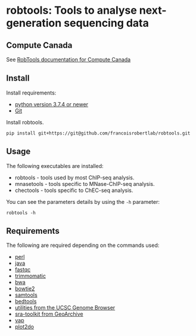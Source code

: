 # robtools: Tools to analyse next-generation sequencing data


## Compute Canada

See [RobTools documentation for Compute Canada](computecanada/README.md)


## Install
Install requirements:
* [python version 3.7.4 or newer](https://www.python.org)
* [Git](https://git-scm.com)

Install robtools.

```shell
pip install git+https://git@github.com/francoisrobertlab/robtools.git
```


## Usage

The following executables are installed:
* robtools - tools used by most ChIP-seq analysis.
* mnasetools - tools specific to MNase-ChIP-seq analysis.
* chectools - tools specific to ChEC-seq analysis.

You can see the parameters details by using the `-h` parameter:

```shell
robtools -h
```


## Requirements

The following are required depending on the commands used:
* [perl](https://www.perl.org)
* [java](https://openjdk.java.net)
* [fastqc](https://www.bioinformatics.babraham.ac.uk/projects/fastqc/)
* [trimmomatic](http://www.usadellab.org/cms/?page=trimmomatic)
* [bwa](http://bio-bwa.sourceforge.net)
* [bowtie2](http://bowtie-bio.sourceforge.net/bowtie2/index.shtml)
* [samtools](http://www.htslib.org)
* [bedtools](https://bedtools.readthedocs.io/en/latest/)
* [utilities from the UCSC Genome Browser](http://genome.ucsc.edu)
* [sra-toolkit from GeoArchive](https://trace.ncbi.nlm.nih.gov/Traces/sra/sra.cgi?view=toolkit_doc)
* [vap](https://bitbucket.org/labjacquespe/vap/src/master/)
* [plot2do](https://github.com/rchereji/plot2DO)
